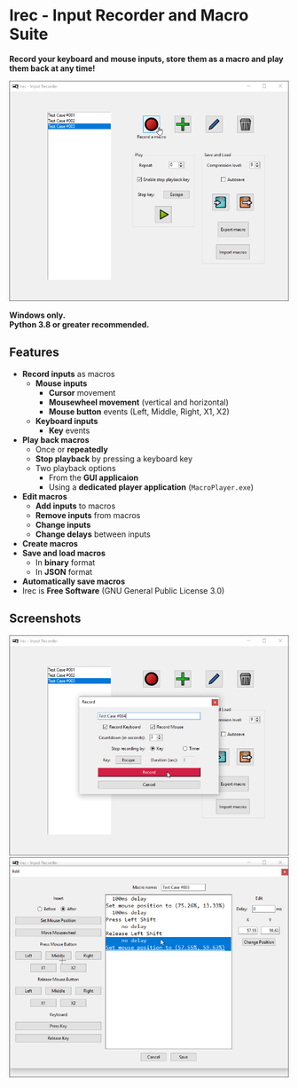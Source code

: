 [//]: # (generated using SlashBack 0.2.0)

# Irec \- Input Recorder and Macro Suite  
**Record your keyboard and mouse inputs, store them as a macro and play them back at any time\!**  
  
![](screenshots/main-menu.png)  
  
**Windows only\.**  
**Python 3\.8 or greater recommended\.**  
  
## Features  
  
* **Record inputs** as macros  
    * **Mouse inputs**  
        * **Cursor** movement  
        * **Mousewheel movement** \(vertical and horizontal\)  
        * **Mouse button** events \(Left, Middle, Right, X1, X2\)  
    * **Keyboard inputs**  
        * **Key** events  
* **Play back macros**  
    * Once or **repeatedly**  
    * **Stop playback** by pressing a keyboard key  
    * Two playback options  
        * From the **GUI applicaion**  
        * Using a **dedicated player application** \(``` MacroPlayer.exe ```\)  
* **Edit macros**  
    * **Add inputs** to macros  
    * **Remove inputs** from macros  
    * **Change inputs**  
    * **Change delays** between inputs  
* **Create macros**  
* **Save and load macros**  
    * In **binary** format  
    * In **JSON** format  
* **Automatically save macros**  
* Irec is **Free Software** \(GNU General Public License 3\.0\)  
  
  
  
## Screenshots  
![](screenshots/record-dialog.png)  
![](screenshots/edit-dialog.png)
